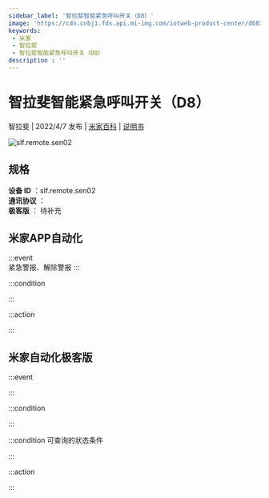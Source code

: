 ```yaml
---
sidebar_label: '智拉斐智能紧急呼叫开关（D8）'
image: 'https://cdn.cnbj1.fds.api.mi-img.com/iotweb-product-center/d6837e05c3de555e146fe104a5351eb8_1648539296679.png?GalaxyAccessKeyId=AKVGLQWBOVIRQ3XLEW&Expires=9223372036854775807&Signature=HaY9BZc2XfUS/Qs0vFhc6SwvFk4='
keywords: 
 - 米家
 - 智拉斐
 - 智拉斐智能紧急呼叫开关（D8）
description : ''
---
```

# 智拉斐智能紧急呼叫开关（D8）

智拉斐 | 2022/4/7 发布 | [米家百科](https://home.mi.com/webapp/content/baike/product/index.html?model=slf.remote.sen02) | [说明书](https://home.mi.com/views/introduction.html?model=slf.remote.sen02&region=cn)

![slf.remote.sen02](https://cdn.cnbj1.fds.api.mi-img.com/iotweb-product-center/d6837e05c3de555e146fe104a5351eb8_1648539296679.png?GalaxyAccessKeyId=AKVGLQWBOVIRQ3XLEW&Expires=9223372036854775807&Signature=HaY9BZc2XfUS/Qs0vFhc6SwvFk4=)

## 规格  
> 
**设备 ID** ：slf.remote.sen02  
**通讯协议** ：  
**极客版**  ： 待补充 


## 米家APP自动化  

:::event  
紧急警报、解除警报
:::

:::condition  

:::

:::action   

:::

## 米家自动化极客版  

:::event  

:::

:::condition  

:::

:::condition 可查询的状态条件  

:::

:::action  

:::

        
